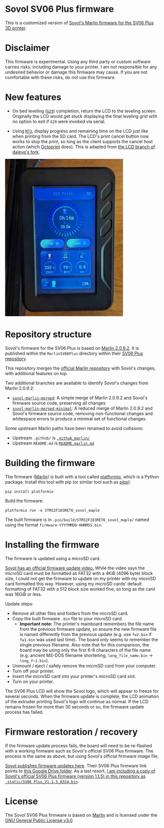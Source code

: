 # Sovol SV06 Plus firmware

This is a customized version of
[Sovol's Marlin firmware for the SV06 Plus 3D printer][sovol-sv06-plus-repo].

# Disclaimer

This firmware is experimental. Using any third party or custom software carries
risks, including damage to your printer. I am not responsible for any undesired
behavior or damage this firmware may cause. If you are not comfortable with
these risks, do not use this firmware.

# New features

* On bed leveling ([`G29`][G29]) completion, return the LCD to the leveling
  screen. Originally the LCD would get stuck displaying the final leveling grid
  with no option to exit if `G29` were invoked via serial.

* Using [`M73`][M73], display progress and remaining time on the LCD just like
  when printing from the SD card. The LCD's print cancel button now works to
  stop the print, so long as the client supports the cancel host action (which
  [Octoprint][octoprint] does). This is adapted from
  [the LCD branch of daleye's fork][daleye-fork-lcd-branch].

![Photo of Sovol SV06 Plus LCD showing progress during USB print][lcd-usb-print-photo]

# Repository structure

Sovol's firmware for the SV06 Plus is based on [Marlin 2.0.9.2][marlin-2.0.9.2].
It is published within the `MarlinSV06Plus` directory within their
[SV06 Plus repository][sovol-sv06-plus-repo].

This repository merges the [official Marlin repository][marlin-repo] with
Sovol's changes, with additional features on top.

Two additional branches are available to identify Sovol's changes from Marlin
2.0.9.2:

* [`sovol-marlin-merged`][branch-sovol-marlin-merged]: A simple merge of Marlin
  2.0.9.2 and Sovol's firmware source code, preserving all changes
* [`sovol-marlin-merged-minimal`][branch-sovol-marlin-merged-minimal]: A reduced
  merge of Marlin 2.0.9.2 and Sovol's firmware source code, removing
  non-functional changes and whitespace errors to produce a minimal set of
  functional changes.

Some upstream Marlin paths have been renamed to avoid collisions:

* Upstream `.github/` is [`.github_marlin/`](/.github_marlin/)
* Upstream `README.md` is [`README.marlin.md`](/README.marlin.md)

# Building the firmware

The firmware ([Marlin][marlin]) is built with a tool called
[platformio][platformio], which is a Python package. Install this tool with pip
(or similar tool such as [pipx][pipx]):

```console
pip install platformio
```

Build the firmware:

```console
platformio run -e STM32F103RET6_sovol_maple
```

The built firmware is in `.pio/build/STM32F103RET6_sovol_maple/`
named using the format `firmware-YYYYMMDD-HHMMSS.bin`.

# Installing the firmware

The firmware is updated using a microSD card.

[Sovol has an official firmware update video.][sovol-sv06-plus-firmware-update-video]
While the video says the microSD card must be formatted as FAT32 with a 4KiB
(4096 byte) block size, I could not get the firmware to update on my printer
with my microSD card formatted this way. However, using my microSD cards'
default formatting of FAT32 with a 512 block size worked fine, so long as the
card was 16GiB or less.

Update steps:

* Remove all other files and folders from the microSD card.
* Copy the built firmware `.bin` file to your microSD card.
  * **Important note:** The printer's mainboard remembers the file name from the
    previous firmware update, so ensure the new firmware file is named
    differently from the previous update (e.g. use `fw2.bin` if `fw1.bin` was
    used last time). The board only seems to remember the single previous
    filename. Also note that for this comparison, the board may be using only
    the first 6-8 characters of the file name (e.g. ancient MS-DOS filename
    shortening, `long_file_name.bin` -> `long_f~1.bin`).
* Unmount / eject / safely remove the microSD card from your computer.
* Turn off your printer.
* Insert the microSD card into your printer's microSD card slot.
* Turn on your printer.

The SV06 Plus LCD will show the Sovol logo, which will appear to freeze for
several seconds. When the firmware update is complete, the LCD animation of the
extruder printing Sovol's logo will continue as normal. If the LCD remains
frozen for more than 30 seconds or so, the firmware update process has failed.

# Firmware restoration / recovery

If the firmware update process fails, the board will need to be re-flashed with
a working firmware such as Sovol's official SV06 Plus firmware. The process is
the same as above, but using Sovol's official firmware image file.

[Sovol publishes firmware updates here][sovol-download-page]. Their SV06 Plus
firmware link points to [this Google Drive folder][sovol-sv06-plus-gdrive]. As a
last resort,
[I am including a copy of Sovol's official SV06 Plus firmware (version 1.1.5) in this repository as `.static/SV06 Plus_V1.1.5_0324.bin`][local-firmware-copy].

# License

The Sovol SV06 Plus firmware is based on [Marlin][marlin] and is licensed under
the [GNU General Public License v3.0][firmware-license].


[G29]: https://marlinfw.org/docs/gcode/G029-abl-bilinear.html
[M73]: https://marlinfw.org/docs/gcode/M073.html
[branch-sovol-marlin-merged-minimal]: https://github.com/smkent/sovol-sv06-plus-firmware/tree/sovol-marlin-merged-minimal
[branch-sovol-marlin-merged]: https://github.com/smkent/sovol-sv06-plus-firmware/tree/sovol-marlin-merged
[daleye-fork-lcd-branch]: https://github.com/daleye/SV06-PLUS/compare/42f16c0fdb5e7de022d615e0a665aed042e0be49...b5ec92a7a4487f183714fc544ca0ef5fd8cb180a
[firmware-license]: /LICENSE
[lcd-usb-print-photo]: /.static/lcd-usb-print-photo.jpg
[local-firmware-copy]: /.static/SV06%20Plus_V1.1.5_0324.bin
[marlin-2.0.9.2]: https://github.com/MarlinFirmware/Marlin/releases/tag/2.0.9.2
[marlin-repo]: https://github.com/MarlinFirmware/Marlin
[marlin]: https://marlinfw.org/
[octoprint]: https://octoprint.org/
[pipx]: https://github.com/pypa/pipx
[platformio]: https://platformio.org/
[sovol-download-page]: https://www.sovol3d.com/pages/download
[sovol-sv06-plus-firmware-update-video]: https://www.youtube.com/watch?v=b2jUo1KnxZw
[sovol-sv06-plus-gdrive]: https://drive.google.com/drive/folders/1sJL5uCxHxQVBfpwitEse-BqS4v_j-ktz
[sovol-sv06-plus-repo]: https://github.com/Sovol3d/SV06-PLUS

